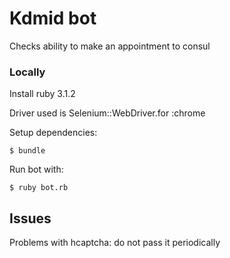 # Kdmid bot

Checks ability to make an appointment to consul

### Locally

Install ruby 3.1.2

Driver used is Selenium::WebDriver.for :chrome

Setup dependencies:

    $ bundle

Run bot with:

    $ ruby bot.rb

## Issues

Problems with hcaptcha: do not pass it periodically
